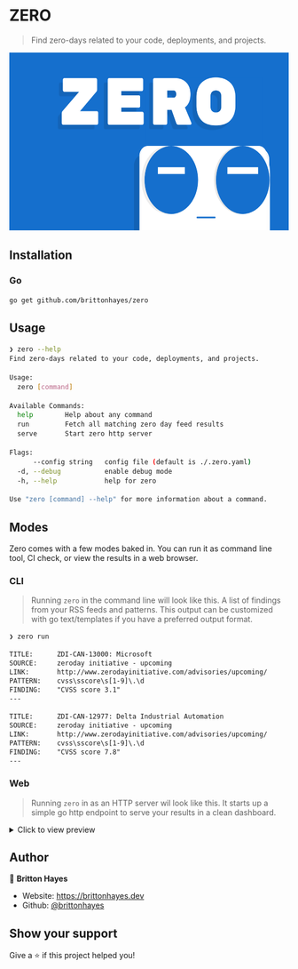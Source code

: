 # ZERO

> Find zero-days related to your code, deployments, and projects.

<div>
<img height="320px" src="./images/Zero.png" alt="zero"/>
</div>

## Installation

### Go

```sh
go get github.com/brittonhayes/zero
```

## Usage

```sh
❯ zero --help
Find zero-days related to your code, deployments, and projects.

Usage:
  zero [command]

Available Commands:
  help        Help about any command
  run         Fetch all matching zero day feed results
  serve       Start zero http server

Flags:
      --config string   config file (default is ./.zero.yaml)
  -d, --debug           enable debug mode
  -h, --help            help for zero

Use "zero [command] --help" for more information about a command.
```

## Modes

Zero comes with a few modes baked in. You can run it as command line tool, CI check, or view the results in a web
browser.

### CLI

> Running `zero` in the command line will look like this. A list of findings from
> your RSS feeds and patterns. This output can be customized with go text/templates
> if you have a preferred output format.

```shell
❯ zero run

TITLE:      ZDI-CAN-13000: Microsoft
SOURCE:     zeroday initiative - upcoming
LINK:       http://www.zerodayinitiative.com/advisories/upcoming/
PATTERN:    cvss\sscore\s[1-9]\.\d
FINDING:    "CVSS score 3.1"
---

TITLE:      ZDI-CAN-12977: Delta Industrial Automation
SOURCE:     zeroday initiative - upcoming
LINK:       http://www.zerodayinitiative.com/advisories/upcoming/
PATTERN:    cvss\sscore\s[1-9]\.\d
FINDING:    "CVSS score 7.8"
---
```

### Web

> Running `zero` in as an HTTP server wil look like this. It starts up a simple
> go http endpoint to serve your results in a clean dashboard.


<details>
<summary>Click to view preview</summary>
<pre>
❯ zero serve
INFO[0000] HTTP Server Started
INFO[0003] HOST="localhost:8091" METHOD=GET PATH=/
</pre>    
<img src="https://cdn.discordapp.com/attachments/145424435304726528/818764333319192626/unknown.png">
</details>

## Author

👤 **Britton Hayes**

* Website: https://brittonhayes.dev
* Github: [@brittonhayes](https://github.com/brittonhayes)

## Show your support

Give a ⭐️ if this project helped you!
